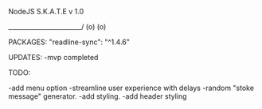 NodeJS S.K.A.T.E v 1.0 

\_______________________/
   (o)             (o)

PACKAGES: 
"readline-sync": "^1.4.6"

UPDATES:
-mvp completed

TODO:

-add menu option
-streamline user experience with delays
-random "stoke message" generator.
-add styling.
-add header styling
